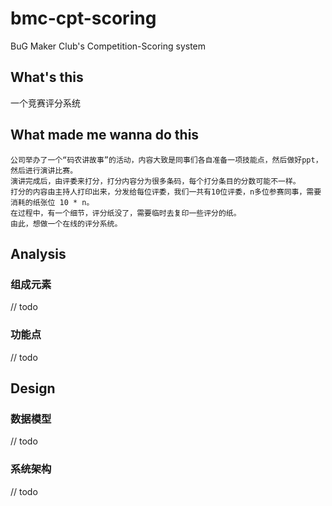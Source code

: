 # bmc-cpt-scoring
BuG Maker Club's Competition-Scoring system

## What's this
一个竞赛评分系统

## What made me wanna do this
    公司举办了一个“码农讲故事”的活动，内容大致是同事们各自准备一项技能点，然后做好ppt，然后进行演讲比赛。
    演讲完成后，由评委来打分，打分内容分为很多条码，每个打分条目的分数可能不一样。
    打分的内容由主持人打印出来，分发给每位评委，我们一共有10位评委，n多位参赛同事，需要消耗的纸张位 10 * n。
    在过程中，有一个细节，评分纸没了，需要临时去复印一些评分的纸。
    由此，想做一个在线的评分系统。

## Analysis
### 组成元素
// todo
### 功能点
// todo

## Design
### 数据模型
// todo
### 系统架构
// todo
